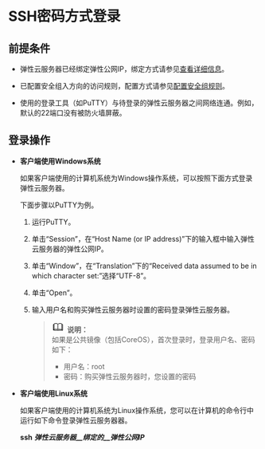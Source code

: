 # SSH密码方式登录<a name="ZH-CN_TOPIC_0017955633"></a>

## 前提条件<a name="section58260650112020"></a>

-   弹性云服务器已经绑定弹性公网IP，绑定方式请参见[查看详细信息](查看详细信息.md)。

-   已配置安全组入方向的访问规则，配置方式请参见[配置安全组规则](配置安全组规则.md)。
-   使用的登录工具（如PuTTY）与待登录的弹性云服务器之间网络连通。例如，默认的22端口没有被防火墙屏蔽。

## 登录操作<a name="section62068112020"></a>

-   **客户端使用Windows系统**

    如果客户端使用的计算机系统为Windows操作系统，可以按照下面方式登录弹性云服务器。

    下面步骤以PuTTY为例。

    1.  运行PuTTY。
    2.  单击“Session”，在“Host Name \(or IP address\)”下的输入框中输入弹性云服务器的弹性公网IP。
    3.  单击“Window”，在“Translation”下的“Received data assumed to be in which character set:”选择“UTF-8”。
    4.  单击“Open”。
    5.  输入用户名和购买弹性云服务器时设置的密码登录弹性云服务器。

        >![](public_sys-resources/icon-note.gif) **说明：**   
        >如果是公共镜像（包括CoreOS），首次登录时，登录用户名、密码如下：  
        >-   用户名：root  
        >-   密码：购买弹性云服务器时，您设置的密码  



-   **客户端使用Linux系统**

    如果客户端使用的计算机系统为Linux操作系统，您可以在计算机的命令行中运行如下命令登录弹性云服务器器。

    **ssh** **_弹性云服务器__绑定的__弹性公网IP_**



